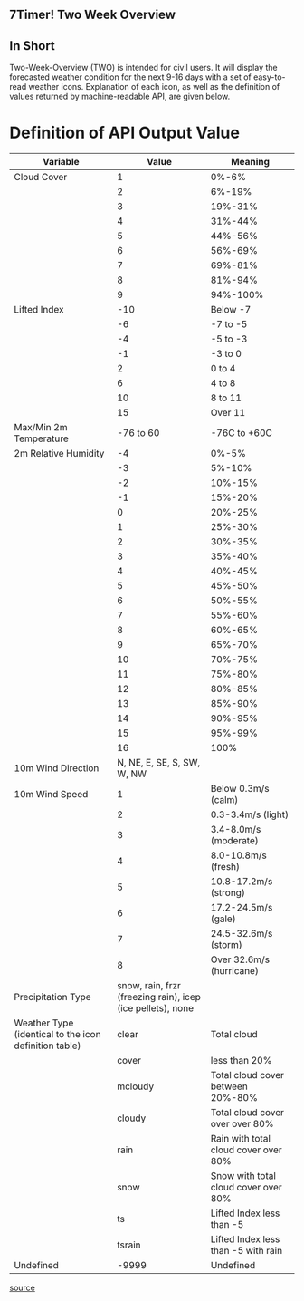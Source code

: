 7Timer! Two Week Overview
-------------------------

In Short
--------

Two-Week-Overview (TWO) is intended for civil users. It will display the
forecasted weather condition for the next 9-16 days with a set of easy-to-read
weather icons. Explanation of each icon, as well as the definition of values
returned by machine-readable API, are given below.

Definition of API Output Value
==============================

| Variable               | Value       | Meaning                                                            |
| ---------------------- | ----------- | ------------------------------------------------------------------ |
| Cloud Cover            | 1           | 0%-6%                                                              |
|                        | 2           | 6%-19%                                                             |
|                        | 3           | 19%-31%                                                            |
|                        | 4           | 31%-44%                                                            |
|                        | 5           | 44%-56%                                                            |
|                        | 6           | 56%-69%                                                            |
|                        | 7           | 69%-81%                                                            |
|                        | 8           | 81%-94%                                                            |
|                        | 9           | 94%-100%                                                           |
| Lifted Index           | -10         | Below -7                                                           |
|                        | -6          | -7 to -5                                                           |
|                        | -4          | -5 to -3                                                           |
|                        | -1          | -3 to 0                                                            |
|                        | 2           | 0 to 4                                                             |
|                        | 6           | 4 to 8                                                             |
|                        | 10          | 8 to 11                                                            |
|                        | 15          | Over 11                                                            |
| Max/Min 2m Temperature | -76 to 60   | -76C to +60C                                                       |
| 2m Relative Humidity   | -4          | 0%-5%                                                              |
|                        | -3          | 5%-10%                                                             |
|                        | -2          | 10%-15%                                                            |
|                        | -1          | 15%-20%                                                            |
|                        | 0           | 20%-25%                                                            |
|                        | 1           | 25%-30%                                                            |
|                        | 2           | 30%-35%                                                            |
|                        | 3           | 35%-40%                                                            |
|                        | 4           | 40%-45%                                                            |
|                        | 5           | 45%-50%                                                            |
|                        | 6           | 50%-55%                                                            |
|                        | 7           | 55%-60%                                                            |
|                        | 8           | 60%-65%                                                            |
|                        | 9           | 65%-70%                                                            |
|                        | 10          | 70%-75%                                                            |
|                        | 11          | 75%-80%                                                            |
|                        | 12          | 80%-85%                                                            |
|                        | 13          | 85%-90%                                                            |
|                        | 14          | 90%-95%                                                            |
|                        | 15          | 95%-99%                                                            |
|                        | 16          | 100%                                                               |
| 10m Wind Direction     | N, NE, E, SE, S, SW, W, NW |                                                     |
| 10m Wind Speed         | 1           | Below 0.3m/s (calm)                                                |
|                        | 2           | 0.3-3.4m/s (light)                                                 |
|                        | 3           | 3.4-8.0m/s (moderate)                                              |
|                        | 4           | 8.0-10.8m/s (fresh)                                                |
|                        | 5           | 10.8-17.2m/s (strong)                                              |
|                        | 6           | 17.2-24.5m/s (gale)                                                |
|                        | 7           | 24.5-32.6m/s (storm)                                               |
|                        | 8           | Over 32.6m/s (hurricane)                                           |
| Precipitation Type     | snow, rain, frzr (freezing rain), icep (ice pellets), none |                     |
| Weather Type (identical to the icon definition table) | clear   | Total cloud                             |
|                                                       | cover   | less than 20%                           |
|                                                       | mcloudy | Total cloud cover between 20%-80%       |
|                                                       | cloudy  | Total cloud cover over over 80%         |
|                                                       | rain    | Rain with total cloud cover over 80%    |
|                                                       | snow    | Snow with total cloud cover over 80%    |
|                                                       | ts      | Lifted Index less than -5               |
|                                                       | tsrain  | Lifted Index less than -5 with rain     |
| Undefined              | -9999       | Undefined                                                          |

[source](http://ftp.astron.ac.cn/doc.php?lang=en)
